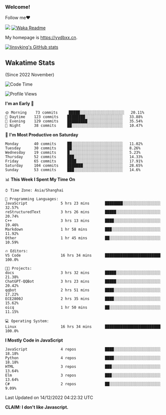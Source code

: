 ### Welcome!

Follow me:heart:

![](https://visitor-badge.glitch.me/badge?page_id=linsyking.linsyking)
[![Waka Readme](https://github.com/linsyking/linsyking/actions/workflows/waka-readme.yml/badge.svg)](https://github.com/linsyking/linsyking/actions/workflows/waka-readme.yml)

My homepage is <https://yydbxx.cn>.

[![linsyking's GitHub stats](https://github-readme-stats.vercel.app/api?username=linsyking&show_icons=true&theme=onedark)](https://github.com/anuraghazra/github-readme-stats)

## Wakatime Stats

(Since 2022 November)

<!--START_SECTION:waka-->
![Code Time](http://img.shields.io/badge/Code%20Time-30%20hrs%2015%20mins-blue)

![Profile Views](http://img.shields.io/badge/Profile%20Views-104-blue)

**I'm an Early 🐤** 

```text
🌞 Morning    73 commits     █████░░░░░░░░░░░░░░░░░░░░   20.11% 
🌆 Daytime    123 commits    ████████░░░░░░░░░░░░░░░░░   33.88% 
🌃 Evening    129 commits    █████████░░░░░░░░░░░░░░░░   35.54% 
🌙 Night      38 commits     ██░░░░░░░░░░░░░░░░░░░░░░░   10.47%

```
📅 **I'm Most Productive on Saturday** 

```text
Monday       40 commits     ██░░░░░░░░░░░░░░░░░░░░░░░   11.02% 
Tuesday      30 commits     ██░░░░░░░░░░░░░░░░░░░░░░░   8.26% 
Wednesday    19 commits     █░░░░░░░░░░░░░░░░░░░░░░░░   5.23% 
Thursday     52 commits     ███░░░░░░░░░░░░░░░░░░░░░░   14.33% 
Friday       65 commits     ████░░░░░░░░░░░░░░░░░░░░░   17.91% 
Saturday     104 commits    ███████░░░░░░░░░░░░░░░░░░   28.65% 
Sunday       53 commits     ███░░░░░░░░░░░░░░░░░░░░░░   14.6%

```


📊 **This Week I Spent My Time On** 

```text
⌚︎ Time Zone: Asia/Shanghai

💬 Programming Languages: 
JavaScript               5 hrs 23 mins       ████████░░░░░░░░░░░░░░░░░   32.57% 
reStructuredText         3 hrs 26 mins       █████░░░░░░░░░░░░░░░░░░░░   20.74% 
C++                      3 hrs 13 mins       ████░░░░░░░░░░░░░░░░░░░░░   19.46% 
Markdown                 1 hr 58 mins        ███░░░░░░░░░░░░░░░░░░░░░░   11.92% 
Other                    1 hr 45 mins        ██░░░░░░░░░░░░░░░░░░░░░░░   10.59%

🔥 Editors: 
VS Code                  16 hrs 34 mins      █████████████████████████   100.0%

🐱‍💻 Projects: 
docs                     3 hrs 32 mins       █████░░░░░░░░░░░░░░░░░░░░   21.38% 
ChatGPT-QQBot            3 hrs 23 mins       █████░░░░░░░░░░░░░░░░░░░░   20.42% 
qqbot                    2 hrs 51 mins       ████░░░░░░░░░░░░░░░░░░░░░   17.22% 
ECE2800J                 2 hrs 35 mins       ████░░░░░░░░░░░░░░░░░░░░░   15.62% 
oicq                     1 hr 50 mins        ██░░░░░░░░░░░░░░░░░░░░░░░   11.15%

💻 Operating System: 
Linux                    16 hrs 34 mins      █████████████████████████   100.0%

```

**I Mostly Code in JavaScript** 

```text
JavaScript               4 repos             ████░░░░░░░░░░░░░░░░░░░░░   18.18% 
Python                   4 repos             ████░░░░░░░░░░░░░░░░░░░░░   18.18% 
HTML                     3 repos             ███░░░░░░░░░░░░░░░░░░░░░░   13.64% 
Elm                      3 repos             ███░░░░░░░░░░░░░░░░░░░░░░   13.64% 
C#                       2 repos             ██░░░░░░░░░░░░░░░░░░░░░░░   9.09%

```



 Last Updated on 14/12/2022 04:22:32 UTC
<!--END_SECTION:waka-->

**CLAIM: I don't like Javascript.**
